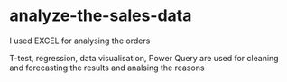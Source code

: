 # analyze-the-sales-data
I used EXCEL for analysing the orders 

T-test, regression, data visualisation, Power Query are used for cleaning and forecasting the results and analsing the reasons 


